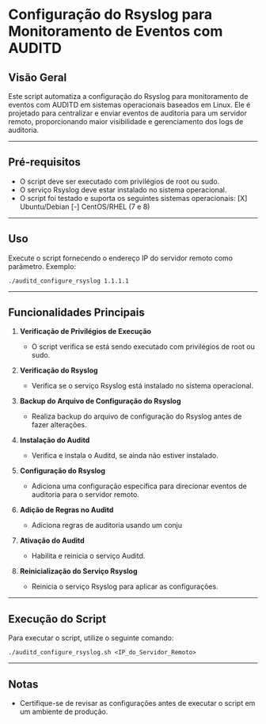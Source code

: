 # Configuração do Rsyslog para Monitoramento de Eventos com AUDITD

## Visão Geral

Este script automatiza a configuração do Rsyslog para monitoramento de eventos com AUDITD em sistemas operacionais baseados em Linux. Ele é projetado para centralizar e enviar eventos de auditoria para um servidor remoto, proporcionando maior visibilidade e gerenciamento dos logs de auditoria.

----------

## Pré-requisitos

-   O script deve ser executado com privilégios de root ou sudo.
-   O serviço Rsyslog deve estar instalado no sistema operacional.
-   O script foi testado e suporta os seguintes sistemas operacionais:
    [X] Ubuntu/Debian
    [-]  CentOS/RHEL (7 e 8)

----------

## Uso

Execute o script fornecendo o endereço IP do servidor remoto como parâmetro. Exemplo:

`./auditd_configure_rsyslog 1.1.1.1` 

----------

## Funcionalidades Principais

1.  **Verificação de Privilégios de Execução**
    
    -   O script verifica se está sendo executado com privilégios de root ou sudo.
2.  **Verificação do Rsyslog**
    
    -   Verifica se o serviço Rsyslog está instalado no sistema operacional.
3.  **Backup do Arquivo de Configuração do Rsyslog**
    
    -   Realiza backup do arquivo de configuração do Rsyslog antes de fazer alterações.
4.  **Instalação do Auditd**
    
    -   Verifica e instala o Auditd, se ainda não estiver instalado.
5.  **Configuração do Rsyslog**
    
    -   Adiciona uma configuração específica para direcionar eventos de auditoria para o servidor remoto.
6.  **Adição de Regras no Auditd**
    
    -   Adiciona regras de auditoria usando um conju
7.  **Ativação do Auditd**
    
    -   Habilita e reinicia o serviço Auditd.
8.  **Reinicialização do Serviço Rsyslog**
    
    -   Reinicia o serviço Rsyslog para aplicar as configurações.

----------

## Execução do Script

Para executar o script, utilize o seguinte comando:


`./auditd_configure_rsyslog.sh <IP_do_Servidor_Remoto>` 

----------

## Notas
-   Certifique-se de revisar as configurações antes de executar o script em um ambiente de produção.
